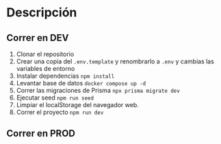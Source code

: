 # Descripción

## Correr en DEV

1. Clonar el repositorio
2. Crear una copia del `.env.template` y renombrarlo a `.env` y cambias las variables de entorno
3. Instalar dependencias `npm install`
4. Levantar base de datos `docker compose up -d`
5. Correr las migraciones de Prisma `npx prisma migrate dev`
6. Ejecutar seed `npm run seed`
7. Limpiar el localStorage del navegador web.
8. Correr el proyecto `npm run dev`

## Correr en PROD
